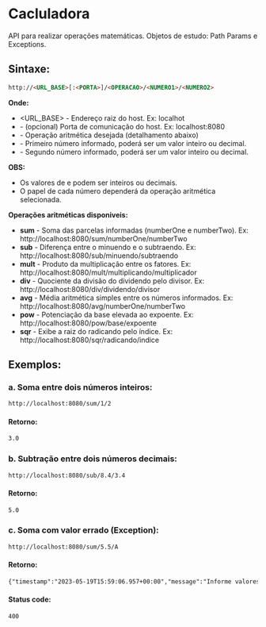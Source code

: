 # Cacluladora

API para realizar operações matemáticas.
Objetos de estudo: Path Params e Exceptions.

## Sintaxe:

```HTML
http://<URL_BASE>[:<PORTA>]/<OPERACAO>/<NUMERO1>/<NUMERO2>
```

**Onde:**

* <URL_BASE> - Endereço raiz do host. Ex: localhot
* <PORTA> - (opcional) Porta de comunicação do host. Ex: localhost:8080
* <OPERACAO> - Operação aritmética desejada (detalhamento abaixo)
* <NUMERO1> - Primeiro número informado, poderá ser um valor inteiro ou decimal.
* <NUMERO2> - Segundo número informado, poderá ser um valor inteiro ou decimal.

**OBS:** 
* Os valores de <NUMERO1> e <NUMERO2> podem ser inteiros ou decimais.
* O papel de cada número dependerá da operação aritmética selecionada.

**Operações aritméticas disponiveis:**
* **sum** - Soma das parcelas informadas (numberOne e numberTwo). Ex: http://localhost:8080/sum/numberOne/numberTwo
* **sub** - Diferença entre o minuendo e o subtraendo. Ex: http://localhost:8080/sub/minuendo/subtraendo
* **mult** - Produto da multiplicação entre os fatores. Ex: http://localhost:8080/mult/multiplicando/multiplicador
* **div** - Quociente da divisão do dividendo pelo divisor. Ex: http://localhost:8080/div/dividendo/divisor
* **avg** - Média aritmética simples entre os números informados. Ex: http://localhost:8080/avg/numberOne/numberTwo
* **pow** - Potenciação da base elevada ao expoente. Ex: http://localhost:8080/pow/base/expoente
* **sqr** - Exibe a raiz do radicando pelo índice. Ex: http://localhost:8080/sqr/radicando/indice

## Exemplos:

### a. Soma entre dois números inteiros:

```HTML
http://localhost:8080/sum/1/2
```

#### Retorno:

```HTML
3.0
```

### b. Subtração entre dois números decimais:

```HTML
http://localhost:8080/sub/8.4/3.4
```

#### Retorno:

```HTML
5.0
```

### c. Soma com valor errado (Exception):

```HTML
http://localhost:8080/sum/5.5/A
```

#### Retorno:

```HTML
{"timestamp":"2023-05-19T15:59:06.957+00:00","message":"Informe valores numericos!","details":"uri=/sum/5.5/A"}
```

#### Status code: 

```HTML
400
```
